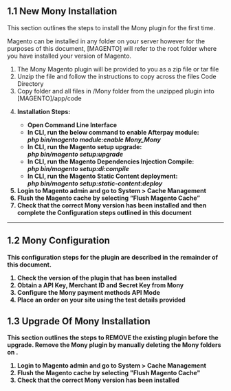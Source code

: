 <h2> 1.1 New Mony Installation </h2>
<p>This section outlines the steps to install the Mony plugin for the first time.</p>

<p> Magento can be installed in any folder on your server however for the purposes of this document, [MAGENTO] will refer to the root folder where you have installed your version of Magento. </p>

<ol>
<li> The Mony Magento plugin will be provided to you as a zip file or tar file </li>
<li> Unzip the file and follow the instructions to copy across the files Code Directory </li>
<li> Copy folder and all files in /Mony folder from the unzipped plugin into [MAGENTO]/app/code </li>
<li>
	<p><strong>Installation Steps: </p>
	<ul>
		<li> Open Command Line Interface </li>
		<li> In CLI, run the below command to enable Afterpay module: <br/> <em>php bin/magento module:enable Mony_Mony</em> </li>
		<li> In CLI, run the Magento setup upgrade: <br/> <em>php bin/magento setup:upgrade</em> </li>
		<li> In CLI, run the Magento Dependencies Injection Compile: <br/> <em>php bin/magento setup:di:compile</em> </li>
		<li> In CLI, run the Magento Static Content deployment: <br/> <em>php bin/magento setup:static-content:deploy</em> </li>
	</ul>
</li>
<li> Login to Magento admin and go to System > Cache Management </li>
<li> Flush the Magento cache by selecting “Flush Magento Cache” </li>
<li> Check that the correct Mony version has been installed and then complete the Configuration steps outlined in this document </li>
</ol>

<hr/>

<h2> 1.2 Mony Configuration </h2>
<p> This configuration steps for the plugin are described in the remainder of this document. </p>

<ol>
<li> Check the version of the plugin that has been installed </li>
<li> Obtain a API Key, Merchant ID and Secret Key from Mony </li>
<li> Configure the Mony payment methods API Mode </li>
<li> Place an order on your site using the test details provided </li>
</ol>

<h2> 1.3 Upgrade Of Mony Installation </h2>
<p> This section outlines the steps to REMOVE the existing plugin before the upgrade.
Remove the Mony plugin by manually deleting the Mony folders on . </p>
<ol>
<li> Login to Magento admin and go to System > Cache Management </li>
<li> Flush the Magento cache by selecting "Flush Magento Cache" </li> 
<li> Check that the correct Mony version has been installed </li>
</ol>
